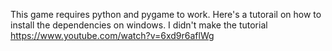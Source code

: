 This game requires python and pygame to work. Here's a tutorail on how to install the dependencies on windows. I didn't make the tutorial
https://www.youtube.com/watch?v=6xd9r6aflWg
